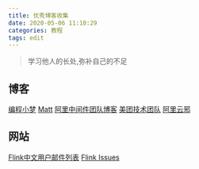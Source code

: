 ```yaml
---
title: 优秀博客收集
date: 2020-05-06 11:10:29
categories: 教程
tags: edit
---
```


> 学习他人的长处,弥补自己的不足

<!-- more -->
## 博客
[编程小梦](https://blog.bcmeng.com/)
[Matt](https://matt33.com)
[阿里中间件团队博客](http://jm.taobao.org/)
[美团技术团队](https://tech.meituan.com/)
[阿里云邪](http://wuchong.me/)

## 网站
[Flink中文用户邮件列表](http://apache-flink.147419.n8.nabble.com/)
[Flink Issues](https://issues.apache.org/jira/projects/FLINK/issues)
